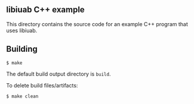 ## libiuab C++ example

This directory contains the source code for an example C++ program that uses
libiuab.

## Building

```
$ make
```

The default build output directory is `build`.

To delete build files/artifacts:

```
$ make clean
```
